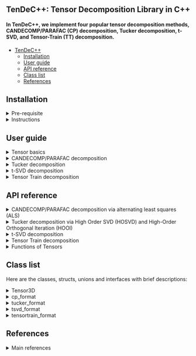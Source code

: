 ## TenDeC++: Tensor Decomposition Library in C++


#### In TenDeC++, we implement four popular tensor decomposition methods, CANDECOMP/PARAFAC (CP) decomposition, Tucker decomposition, t-SVD, and Tensor-Train (TT) decomposition.  

* [TenDeC++](#readme)
	* [Installation](#Installation)
	* [User guide](#user-guide)
	* [API reference](#api-reference)
	* [Class list](#class-list)
	* [References](#references)
	
## Installation
<details>	
<summary> Pre-requisite </summary>  

Users need the following packages:   
	
1. Intel Math Kernel Library (MKL): https://software.intel.com/en-us/mkl  

2. Fastest Fourier Transform in the West (FFTW): http://www.fftw.org/   

3. OpenMP: https://www.openmp.org/  

4. cmake version 3.12 or greater: https://cmake.org/     

</details>

<details>	
<summary> Instructions </summary>  

We recommend users use TenDeC++ on Ubuntu and you can refer to the installation instructions in TenDeC++_Installation folder.     

You need to add them to specific paths according to your CMakeLists.txt file.    
For example, you can link MKL in  CMakeLists.txt file like:      

	include_directories(/opt/intel/mkl/include)  
	link_directories(/opt/intel/mkl/lib/intel64)  
	link_libraries(libmkl_core.a libmkl_blas95_ilp64.a libmkl_rt.so)  

<!--
We use MKL as basic matrix library for high performance and test our code on Ubuntu.  
Intel Math Kernel Library (Intel MKL) is a library which is hand-optimized specifically for Intel processors. Core math functions include BLAS, LAPACK, ScaLAPACK, sparse solvers, fast Fourier transforms, and vector math.  
1. Basic matrix library, Eigen: https://eigen.tuxfamily.org/dox/   
-->

[//]: # (This may be the most platform independent comment)  

</details>

## User guide
<details>	
<summary> Tensor basics </summary>

##### TenDeC++ provides basic tensor algebraic operations, such as addition and different multiplication methods. In TenDeC++, all third order tensors are objects of the Tensor3D template class. You can refer to Class list for more details. All matrix and vectors operations are provided by the third party library MKL. 
	
#### Examples
	Tensor3D<double> X(10,10,10);	// Create a tensor that all elements set to zero
	X.random();                     // Random initialization
	double* A = X.unfold(1);	// mode-1 unfolding  
	double* B = X.unfold(2);	// mode-2 unfolding  
	double* C = X.unfold(3);	// mode-3 unfolding  
</details>

<details>	
<summary> CANDECOMP/PARAFAC decomposition </summary>

##### CP decomposition via alternating least squares (ALS), which is realized in cp_als.cpp.    

The decomposition components of CP is defined as:  
>template\<class datatype\>  
>class cp_format{  
>&emsp;&emsp;    datatype* factor[3];  
>};  

The template parameter "datatype" represents the data type of tensor and be "double" and "float";  
The factor is the matrix list of the corresponding CP decomposition.   

You can call cp_als function like:   

	Tensor3D<double> X = X.random(10,10,10);
	int rank = 3, max_iter = 1;
	double tol = 1e-6
	cp_format<double> A = cp_als(X, rank, max_iter，tol);    

where Tensor3D\<datatype\> represents the third-order tensor class.
</details>

<details>	
<summary> Tucker decomposition </summary>

##### Tucker decomposition via Higher Order SVD (HOSVD), which is realized in tucker_hosvd.cpp.  
##### Tucker decomposition via Higher Order Orthogonal Iteration (HOOI), which is realized in tucker_hooi.cpp.    

The decomposition components of tucker is defined as:  
>template\<class datatype\>    
>class tucker_format{  
>&emsp;&emsp;  Tensor3D\<datatype\> core; datatype* factor[3];   
>};  
where factor is the matrix list of the corresponding Tucker decomposition.   

You can call hosvd function like: 
	
	Tensor3D<double> X = random(10,10,10);    
	int ranks[3] = {2,2,2};
	tucker_format<double> A = tucker_hosvd(X, ranks);    
	
You can call hooi function like:   

	Tensor3D<double> X = random(10,10,10);    
	int ranks[3] = {2,2,2};
	double tol = 1e-6;
	tucker_format<double> A = tucker_hooi(X, ranks, tol);      

</details>

<details>	
<summary> t-SVD decomposition </summary>

##### t-SVD algorithm is implemented in t-SVD.cpp.

The decomposition components of t-SVD is defined as:  
>template\<class datatype\>    
>class tsvd_format{  
>&emsp;&emsp;  Tensor3D\<datatype\> U, Sigma, V;  
>};  

You can call tsvd function like:   
	
	Tensor3D<double> X = random(10,10,10);  
	tsvd_format<double> A = tsvd_decomposition(X);      
</details>

<details>	
<summary> Tensor Train decomposition  </summary>

##### Tensor Train decomposition via alternating least squares (ALS), which is realized in train.h file in the Tensor-Train directory.        

The decomposition components of tensortrain is defined as:    
>template\<class type\>    
>class tensortrain_format{  
>&emsp;&emsp;  Tensor3D\<datatype\> U;  
>&emsp;&emsp;  datatype* G1; datatype* G2;  
>};  

You can call tensortrain decomposition like:     
	
	Tensor3D<double> X = random(10,10,10);  
	double tol = 1e-6;
	tensortrain_format<double> A = tensortrain_decomposition(X, tol);      

</details>

## API reference

<details>	
<summary> CANDECOMP/PARAFAC decomposition via alternating least squares (ALS) </summary>

#### cp_format\<datatype\> cp_decomposition(Tensor3D\<datatype\>& tensor, int rank, int max_iter, datatype tol);    
##### Source: CP decomposition is realized in cp_als.cpp.    
### Parameters: 
	tensor: the address of tensor; 
	rank: int, number of components;   
	max_iter: int, maximum number of iteration;   
	tol: float, optional  
	(Default: 1e-6) Relative reconstruction error tolerance. The algorithm is considered to have found the global minimum when the reconstruction error is less than tol.  
### Returns:
	cp_format<datatype>: abstract data type（ADT） for the CP decomposition result.    
	template<class datatype>  
	class cp_format{  
	    datatype* factor[3];  
	};  
	where factor is the matrix list of the corresponding CP decomposition.   

</details>

<details>	
<summary> Tucker decomposition via High Order SVD (HOSVD) and High-Order Orthogonal Iteration (HOOI) </summary>
	
#### tucker_format\<datatype\> tucker_hosvd(Tensor3D\<datatype\>& tensor, int ranks[3]);      
##### Source: Tucker decomposition is realized in tucker_hosvd.cpp and tucker_hooi.cpp.     

### Parameters:	
	tensor: the address of tensor; 
	ranks: int array; size of the core tensor, (len(ranks) == tensor.ndim);  
	
#### tucker_format\<datatype\> tucker_hooi(Tensor3D\<datatype\>& tensor, int ranks[3], int max_iter, datatype tol);  
### Parameters:	
	tensor: the address of tensor; 
	int ranks[3]: size of the core tensor, (len(ranks) == tensor.ndim);  
	init : {‘svd’, ‘random’}, optional;  
	tol : float, optional  
	tolerance: the algorithm stops when the variation in the reconstruction error is less than the tolerance  

### Returns:
	tucker_format<datatype>: abstract data type（ADT） for the Tucker decomposition result.    
	template<class datatype>    
	class tucker_format{  
	   Tensor3D<datatype> core; datatype* factor[3];   
	};  
</details>

<details>	
<summary> t-SVD decomposition </summary>
	
#### tsvd_decomposition\<datatype\> tsvd(Tensor3D\<datatype\>& tensor);      
##### Source: t-SVD is realized in t-SVD.cpp.     

### Parameters:	
	tensor: the address of tensor; 
	
### Returns:
	tsvd_format<type>: abstract data type（ADT） for the t-SVD decomposition result.    
	class tsvd_format{  
	   Tensor3D<datatype> U, Sigma, V;  
	};  	

For more details, please refer to the corresponding source files, where all definitations and corresponding illustrations is provied therein.
</details>

<details>	
<summary> Tensor Train decomposition  </summary>
	
#### tensortrain_decomposition\<datatype\> tensortrain_decomposition(Tensor3D\<datatype\>& tensor, datatype tol);      

##### Source: Tensor Train decomposition is realized in Tensor-Train/train.h.    

### Parameters:	

	tensor: the address of tensor; 
	tol: tolerance;
### Returns:
	tensortrain_format<datatype>: abstract data type（ADT） for the Tensor Train decomposition result.    
	class tensortrain_format{  
	   Tensor3D<datatype> U;    
	   datatype* G1;
	   datatype* G2;  
	};  	

</details>

<details>	
<summary>
Functions of Tensors
</summary>

| Functions  | Description |
| ------------- | ------------- |
| inner  | Generalised inner products between tensors |
|  element_wise | Generalised element-wise products between tensors |
| n_mode_prod  | n-mode product of a tensor and a matrix or vector at the specified mode |
| t_prod  | t-product between tensors |

</details>

## Class list
Here are the classes, structs, unions and interfaces with brief descriptions:

<details>	
<summary>
Tensor3D<datatype>
</summary>
In TenDeC++, all third order tensors are objects of the Tensor3D template class. You can refer to Tensor3D.h file.
	
##### Data Members

int shape[3]; // the dimension of the third order tensor;  
datatype * p; // a pointer point to tensor.  

##### Public Member Functions
| Member Functions  | Description |
| ------------- | ------------- |
| frobenius_norm  | the Frobenius norm of tensors |
| size  | Get the dimension of tensor |
| slice  | Return specific slice of tensor |
| tens2mat  | Returns the mode-mode unfolding of tensor with modes starting at 0  |
| mat2tens  | Refolds the mode-mode unfolding into a tensor of shape shape  |
| tens2vec  | 	Vectorises a tensor    |
| vec2tens  | Folds a vectorised tensor back into a tensor of shape shape |

</details>

<details>	
<summary>
cp_format<datatype>
</summary>
	
##### Public Member Functions  
| Member Functions  | Description |
| ------------- | ------------- |
| cp_to_tensor  | Turns the Khatri-product of matrices into a full tensor |
| cp_to_unfolded  | Turns the khatri-product of matrices into an unfolded tensor|
| cp_to_vec  | Turns the khatri-product of matrices into a vector  |
| cp_gen  | Generate a r-rank CP tensor  |

</details>

<details>	
<summary>
tucker_format<datatype>
</summary>
	
##### Public Member Functions  
| Member Functions  | Description |
| ------------- | ------------- |
| tucker_to_tensor  | Converts the Tucker tensor into a full tensor |
| tucker_to_unfolded  | Converts the Tucker decomposition into an unfolded tensor |
| tucker_to_vec  | Converts a Tucker decomposition into a vectorised tensor |

</details>

<details>	
<summary>
tsvd_format<datatype>
</summary>
	
##### Public Member Functions   
| Member Functions  | Description |
| ------------- | ------------- |
| tsvd_to_tensor  | Converts the t-SVD tensor into a full tensor |
| tsvd_to_unfolded  | Converts the t-SVD decomposition into an unfolded tensor |
| tsvd_to_vec  | Converts a t-SVD decomposition into a vectorised tensor |

</details>

<details>	
<summary>
tensortrain_format<datatype>
</summary>
	
##### Public Member Functions  

| Member Functions  | Description |
| ------------- | ------------- |
| tt_to_tensor  | Converts the TT tensor into a full tensor |
| tt_to_unfolded  | Converts the TT decomposition into an unfolded tensor |
| tt_to_vec  | Converts a TT decomposition into a vectorised tensor |

</details>

## References
<details>	
<summary>
Main references
</summary>
[1] Kolda T G, Bader B W. Tensor decompositions and applications[J]. SIAM review, 2009, 51(3): 455-500.    

[2] Kilmer, M. E., Braman, K., Hao, N., & Hoover, R. C. (2013). Third-order tensors as operators on matrices: A theoretical and computational framework with applications in imaging. SIAM Journal on Matrix Analysis and Applications, 34(1), 148-172.  

[3] Kjolstad, Fredrik, Shoaib Kamil, Stephen Chou, David Lugato, and Saman Amarasinghe. "The tensor algebra compiler." Proceedings of the ACM on Programming Languages 1, no. OOPSLA (2017): 77.  

[4] De Lathauwer L, De Moor B, Vandewalle J. A multilinear singular value decomposition[J]. SIAM journal on Matrix Analysis and Applications, 2000, 21(4): 1253-1278.

[5] Xiao-Yang Liu and Xiaodong Wang. Fourth-order Tensors with Multidimensional Discrete Transforms, 2017. https://arxiv.org/abs/1705.01576

[6] Papalexakis E E, Faloutsos C, Sidiropoulos N D. Tensors for data mining and data fusion: Models, applications, and scalable algorithms[J]. ACM Transactions on Intelligent Systems and Technology (TIST), 2017, 8(2): 16.

[7] Liavas A P, Sidiropoulos N D. Parallel algorithms for constrained tensor factorization via alternating direction method of multipliers[J]. IEEE Transactions on Signal Processing, 2015, 63(20): 5450-5463.

[8] Ravindran N, Sidiropoulos N D, Smith S, et al. Memory-efficient parallel computation of tensor and matrix products for big tensor decomposition[C]//Signals, Systems and Computers, 2014 48th Asilomar Conference on. IEEE, 2014: 581-585.  

[9] Oseledets, Ivan V. "Tensor-train decomposition." SIAM Journal on Scientific Computing 33.5 (2011): 2295-2317.  

</details>


